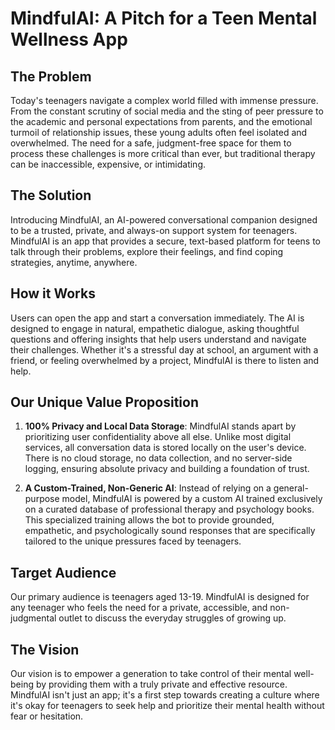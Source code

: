 # MindfulAI: A Pitch for a Teen Mental Wellness App

  

## The Problem
Today's teenagers navigate a complex world filled with immense pressure. From the constant scrutiny of social media and the sting of peer pressure to the academic and personal expectations from parents, and the emotional turmoil of relationship issues, these young adults often feel isolated and overwhelmed. The need for a safe, judgment-free space for them to process these challenges is more critical than ever, but traditional therapy can be inaccessible, expensive, or intimidating.

  

## The Solution
Introducing MindfulAI, an AI-powered conversational companion designed to be a trusted, private, and always-on support system for teenagers. MindfulAI is an app that provides a secure, text-based platform for teens to talk through their problems, explore their feelings, and find coping strategies, anytime, anywhere.

  

## How it Works
Users can open the app and start a conversation immediately. The AI is designed to engage in natural, empathetic dialogue, asking thoughtful questions and offering insights that help users understand and navigate their challenges. Whether it's a stressful day at school, an argument with a friend, or feeling overwhelmed by a project, MindfulAI is there to listen and help.

  

## Our Unique Value Proposition
1. **100% Privacy and Local Data Storage**: MindfulAI stands apart by prioritizing user confidentiality above all else. Unlike most digital services, all conversation data is stored locally on the user's device. There is no cloud storage, no data collection, and no server-side logging, ensuring absolute privacy and building a foundation of trust.

  

2. **A Custom-Trained, Non-Generic AI**: Instead of relying on a general-purpose model, MindfulAI is powered by a custom AI trained exclusively on a curated database of professional therapy and psychology books. This specialized training allows the bot to provide grounded, empathetic, and psychologically sound responses that are specifically tailored to the unique pressures faced by teenagers.

  

## Target Audience
Our primary audience is teenagers aged 13-19. MindfulAI is designed for any teenager who feels the need for a private, accessible, and non-judgmental outlet to discuss the everyday struggles of growing up.

  

## The Vision
Our vision is to empower a generation to take control of their mental well-being by providing them with a truly private and effective resource. MindfulAI isn't just an app; it's a first step towards creating a culture where it's okay for teenagers to seek help and prioritize their mental health without fear or hesitation.